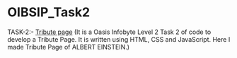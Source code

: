 # OIBSIP_Task2
TASK-2:- [Tribute page](https://github.com/Anjalimishra14/OIBSIP_Task2/commit/9f0c460e66ceb1ecaf1b895da57db6d7f7966a41) (It is a Oasis Infobyte Level 2 Task 2 of code to develop a Tribute Page. It is written using HTML, CSS and JavaScript. Here I made Tribute Page of ALBERT EINSTEIN.)
